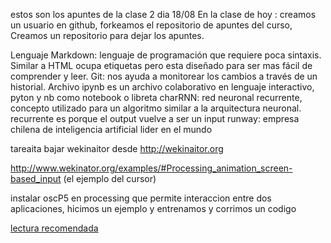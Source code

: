 estos son los apuntes de la clase 2 dia 18/08
En la clase de hoy :
creamos un usuario en github,
forkeamos el repositorio de apuntes del curso,
Creamos un repositorio para dejar los apuntes.

Lenguaje Markdown: lenguaje de programación que requiere poca sintaxis. Similar a HTML ocupa etiquetas pero esta diseñado para ser mas fácil de comprender y leer.
Git: nos ayuda a monitorear los cambios a través de un historial.
Archivo ipynb es un archivo colaborativo en lenguaje interactivo, pyton y nb como notebook o libreta
charRNN: red neuronal recurrente, concepto utilizado para un algoritmo similar a la arquitectura neuronal. recurrente es porque el output vuelve a ser un input 
runway: empresa chilena de inteligencia artificial lider en el mundo

tareaita bajar wekinaitor desde http://wekinaitor.org 

http://www.wekinator.org/examples/#Processing_animation_screen-based_input  (el ejemplo del cursor)

instalar oscP5 en processing que permite interaccion entre dos aplicaciones, hicimos un ejemplo y entrenamos y corrimos un codigo 

[lectura recomendada](http://karpathy.github.io/2015/05/21/rnn-effectiveness/)
